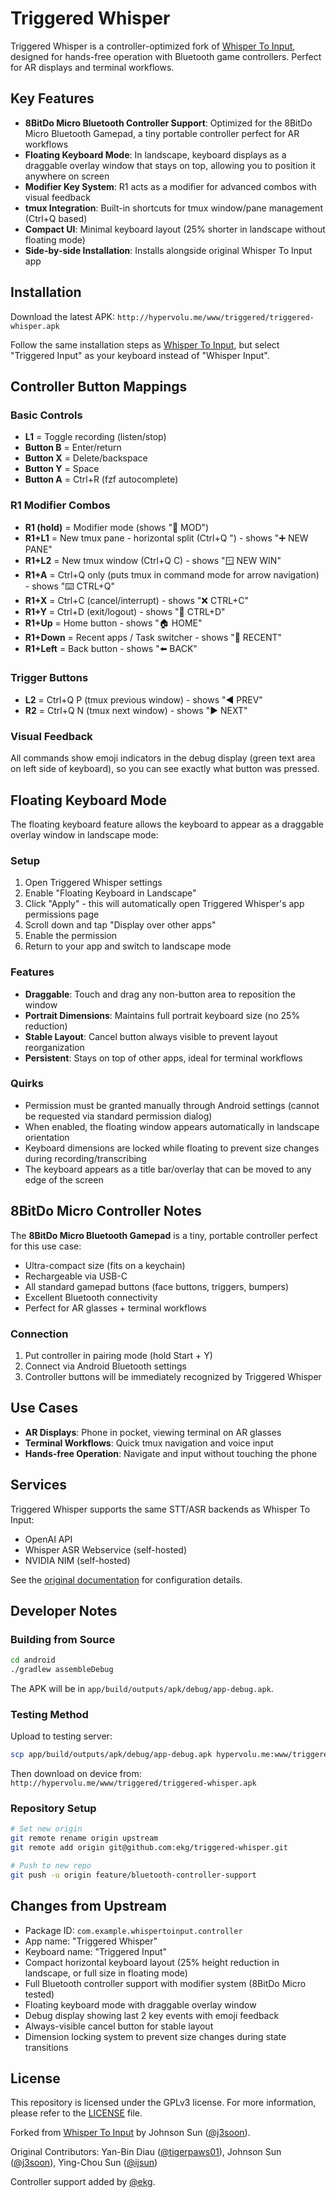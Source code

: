 # Triggered Whisper

Triggered Whisper is a controller-optimized fork of [Whisper To Input](https://github.com/j3soon/whisper-to-input), designed for hands-free operation with Bluetooth game controllers. Perfect for AR displays and terminal workflows.

## Key Features

- **8BitDo Micro Bluetooth Controller Support**: Optimized for the 8BitDo Micro Bluetooth Gamepad, a tiny portable controller perfect for AR workflows
- **Floating Keyboard Mode**: In landscape, keyboard displays as a draggable overlay window that stays on top, allowing you to position it anywhere on screen
- **Modifier Key System**: R1 acts as a modifier for advanced combos with visual feedback
- **tmux Integration**: Built-in shortcuts for tmux window/pane management (Ctrl+Q based)
- **Compact UI**: Minimal keyboard layout (25% shorter in landscape without floating mode)
- **Side-by-side Installation**: Installs alongside original Whisper To Input app

## Installation

Download the latest APK: `http://hypervolu.me/www/triggered/triggered-whisper.apk`

Follow the same installation steps as [Whisper To Input](https://github.com/j3soon/whisper-to-input#installation), but select "Triggered Input" as your keyboard instead of "Whisper Input".

## Controller Button Mappings

### Basic Controls
- **L1** = Toggle recording (listen/stop)
- **Button B** = Enter/return
- **Button X** = Delete/backspace
- **Button Y** = Space
- **Button A** = Ctrl+R (fzf autocomplete)

### R1 Modifier Combos
- **R1 (hold)** = Modifier mode (shows "🔧 MOD")
- **R1+L1** = New tmux pane - horizontal split (Ctrl+Q ") - shows "➕ NEW PANE"
- **R1+L2** = New tmux window (Ctrl+Q C) - shows "🪟 NEW WIN"
- **R1+A** = Ctrl+Q only (puts tmux in command mode for arrow navigation) - shows "⌨️ CTRL+Q"
- **R1+X** = Ctrl+C (cancel/interrupt) - shows "❌ CTRL+C"
- **R1+Y** = Ctrl+D (exit/logout) - shows "🚪 CTRL+D"
- **R1+Up** = Home button - shows "🏠 HOME"
- **R1+Down** = Recent apps / Task switcher - shows "📱 RECENT"
- **R1+Left** = Back button - shows "⬅️ BACK"

### Trigger Buttons
- **L2** = Ctrl+Q P (tmux previous window) - shows "◀️ PREV"
- **R2** = Ctrl+Q N (tmux next window) - shows "▶️ NEXT"

### Visual Feedback
All commands show emoji indicators in the debug display (green text area on left side of keyboard), so you can see exactly what button was pressed.

## Floating Keyboard Mode

The floating keyboard feature allows the keyboard to appear as a draggable overlay window in landscape mode:

### Setup
1. Open Triggered Whisper settings
2. Enable "Floating Keyboard in Landscape"
3. Click "Apply" - this will automatically open Triggered Whisper's app permissions page
4. Scroll down and tap "Display over other apps"
5. Enable the permission
6. Return to your app and switch to landscape mode

### Features
- **Draggable**: Touch and drag any non-button area to reposition the window
- **Portrait Dimensions**: Maintains full portrait keyboard size (no 25% reduction)
- **Stable Layout**: Cancel button always visible to prevent layout reorganization
- **Persistent**: Stays on top of other apps, ideal for terminal workflows

### Quirks
- Permission must be granted manually through Android settings (cannot be requested via standard permission dialog)
- When enabled, the floating window appears automatically in landscape orientation
- Keyboard dimensions are locked while floating to prevent size changes during recording/transcribing
- The keyboard appears as a title bar/overlay that can be moved to any edge of the screen

## 8BitDo Micro Controller Notes

The **8BitDo Micro Bluetooth Gamepad** is a tiny, portable controller perfect for this use case:
- Ultra-compact size (fits on a keychain)
- Rechargeable via USB-C
- All standard gamepad buttons (face buttons, triggers, bumpers)
- Excellent Bluetooth connectivity
- Perfect for AR glasses + terminal workflows

### Connection
1. Put controller in pairing mode (hold Start + Y)
2. Connect via Android Bluetooth settings
3. Controller buttons will be immediately recognized by Triggered Whisper

## Use Cases

- **AR Displays**: Phone in pocket, viewing terminal on AR glasses
- **Terminal Workflows**: Quick tmux navigation and voice input
- **Hands-free Operation**: Navigate and input without touching the phone

## Services

Triggered Whisper supports the same STT/ASR backends as Whisper To Input:
- OpenAI API
- Whisper ASR Webservice (self-hosted)
- NVIDIA NIM (self-hosted)

See the [original documentation](https://github.com/j3soon/whisper-to-input#services) for configuration details.

## Developer Notes

### Building from Source

```sh
cd android
./gradlew assembleDebug
```

The APK will be in `app/build/outputs/apk/debug/app-debug.apk`.

### Testing Method

Upload to testing server:
```sh
scp app/build/outputs/apk/debug/app-debug.apk hypervolu.me:www/triggered/triggered-whisper.apk
```

Then download on device from: `http://hypervolu.me/www/triggered/triggered-whisper.apk`

### Repository Setup

```sh
# Set new origin
git remote rename origin upstream
git remote add origin git@github.com:ekg/triggered-whisper.git

# Push to new repo
git push -u origin feature/bluetooth-controller-support
```

## Changes from Upstream

- Package ID: `com.example.whispertoinput.controller`
- App name: "Triggered Whisper"
- Keyboard name: "Triggered Input"
- Compact horizontal keyboard layout (25% height reduction in landscape, or full size in floating mode)
- Full Bluetooth controller support with modifier system (8BitDo Micro tested)
- Floating keyboard mode with draggable overlay window
- Debug display showing last 2 key events with emoji feedback
- Always-visible cancel button for stable layout
- Dimension locking system to prevent size changes during state transitions

## License

This repository is licensed under the GPLv3 license. For more information, please refer to the [LICENSE](android/LICENSE) file.

Forked from [Whisper To Input](https://github.com/j3soon/whisper-to-input) by Johnson Sun ([@j3soon](https://github.com/j3soon)).

Original Contributors: Yan-Bin Diau ([@tigerpaws01](https://github.com/tigerpaws01)), Johnson Sun ([@j3soon](https://github.com/j3soon)), Ying-Chou Sun ([@ijsun](https://github.com/ijsun))

Controller support added by [@ekg](https://github.com/ekg).
